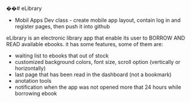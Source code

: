 ��#   e L i b r a r y 

- Mobil Apps Dev class -
create mobile app layout, contain log in and register pages, then push it into github

eLibrary is an electronic library app that enable its user to BORROW AND READ available ebooks.
it has some features, some of them are:
- waiting list to ebooks that out of stock
- customized background colors, font size, scroll option (vertically or horizontally)
- last page that has been read in the dashboard (not a bookmark)
- anotation tools
- notification when the app was not opened more that 24 hours while borrowing ebook

